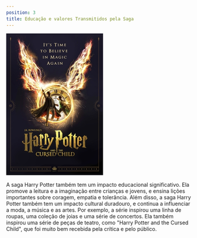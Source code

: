 ```yaml
---
position: 3
title: Educação e valores Transmitidos pela Saga
---
```

![Hogwarts](../../static/img/cursed.jpg)

A saga Harry Potter também tem um impacto educacional significativo. Ela promove a leitura e a imaginação entre crianças e jovens, e ensina lições importantes sobre coragem, empatia e tolerância. Além disso, a saga Harry Potter também tem um impacto cultural duradouro, e continua a influenciar a moda, a música e as artes. Por exemplo, a série inspirou uma linha de roupas, uma coleção de joias e uma série de concertos. Ela também inspirou uma série de peças de teatro, como "Harry Potter and the Cursed Child", que foi muito bem recebida pela crítica e pelo público.